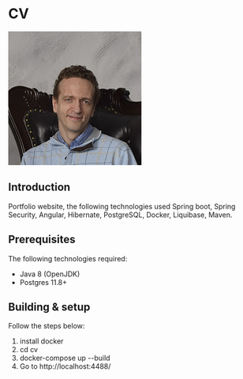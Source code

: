 # **CV**

![logo](frontend/src/assets/img/about.jpg)

## Introduction
Portfolio website, the following technologies used Spring boot, Spring Security, Angular, Hibernate, PostgreSQL, Docker, Liquibase, Maven. 

## Prerequisites
The following technologies required:
  * Java 8 (OpenJDK)
  * Postgres 11.8+

## Building & setup

Follow the steps below:
1. install docker
2. cd cv
3. docker-compose up --build
4. Go to http://localhost:4488/




